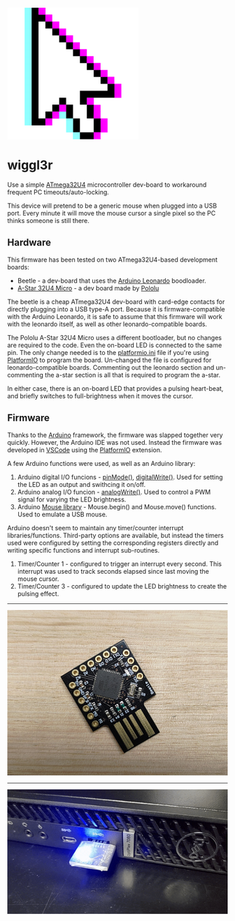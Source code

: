 
![A wiggly cursor.][image_wiggly_cursor]

# wiggl3r

Use a simple [ATmega32U4][link_web_atmega32u4] microcontroller dev-board to workaround frequent PC timeouts/auto-locking.

This device will pretend to be a generic mouse when plugged into a USB port.  Every minute it will move the mouse cursor a single pixel so the PC thinks someone is still there.

## Hardware

This firmware has been tested on two ATmega32U4-based development boards:
- Beetle - a dev-board that uses the [Arduino Leonardo][link_web_arduino_leonardo] boodloader.
- [A-Star 32U4 Micro][link_web_pololu_a_star] - a dev board made by [Pololu][link_web_pololu]

The beetle is a cheap ATmega32U4 dev-board with card-edge contacts for directly plugging into a USB type-A port.  Because it is firmware-compatible with the Arduino Leonardo, it is safe to assume that this firmware will work with the leonardo itself, as well as other leonardo-compatible boards.

The Pololu A-Star 32U4 Micro uses a different bootloader, but no changes are required to the code.  Even the on-board LED is connected to the same pin.  The only change needed is to the [platformio.ini][link_repo_platformio.ini] file if you're using [PlatformIO][link_web_platformio] to program the board.  Un-changed the file is configured for leonardo-compatible boards.  Commenting out the leonardo section and un-commenting the a-star section is all that is required to program the a-star.

In either case, there is an on-board LED that provides a pulsing heart-beat, and briefly switches to full-brightness when it moves the cursor.

## Firmware

Thanks to the [Arduino][link_web_arduino] framework, the firmware was slapped together very quickly.  However, the Arduino IDE was not used.  Instead the firmware was developed in [VSCode][link_web_vscode] using the [PlatformIO][link_web_platformio] extension.

A few Arduino functions were used, as well as an Arduino library:
1. Arduino digital I/O funcions - [pinMode()][link_web_arduino_pinmode], [digitalWrite()][link_web_arduino_digitalwrite].  Used for setting the LED as an output and swithcing it on/off.
2. Arduino analog I/O funcion - [analogWrite()][link_web_arduino_analogwrite].  Used to control a PWM signal for varying the LED brightness. 
3. Arduino [Mouse library][link_web_arduino_mouse] - Mouse.begin() and Mouse.move() functions.  Used to emulate a USB mouse.

Arduino doesn't seem to maintain any timer/counter interrupt libraries/functions.  Third-party options are available, but instead the timers used were configured by setting the corresponding registers directly and writing specific functions and interrupt sub-routines.
1. Timer/Counter 1 - configured to trigger an interrupt every second.  This interrupt was used to track seconds elapsed since last moving the mouse cursor.
2. Timer/Counter 3 - configured to update the LED brightness to create the pulsing effect.

---

![Photo of the dev board.][image_wiggl3r_photo]

---

![Animation showing the LED pulse.][image_wiggl3r_gif]

[image_wiggl3r_photo]:/data/wiggl3r.jpg
[image_wiggl3r_gif]:/data/wiggl3r.gif
[image_wiggly_cursor]:/data/wiggl3r_small.png

[link_repo_platformio.ini]:/platformio.ini
[link_web_arduino]:https://www.arduino.cc/
[link_web_arduino_analogwrite]:https://www.arduino.cc/reference/en/language/functions/analog-io/analogwrite/
[link_web_arduino_digitalwrite]:https://www.arduino.cc/reference/en/language/functions/digital-io/digitalwrite/
[link_web_arduino_leonardo]:https://docs.arduino.cc/hardware/leonardo
[link_web_arduino_mouse]:https://www.arduino.cc/reference/en/language/functions/usb/mouse/
[link_web_arduino_pinmode]:https://www.arduino.cc/reference/en/language/functions/digital-io/pinmode/
[link_web_atmega32u4]:https://www.microchip.com/en-us/product/ATmega32U4
[link_web_platformio]:https://platformio.org/
[link_web_pololu]:https://www.pololu.com/
[link_web_pololu_a_star]:https://www.pololu.com/product/3101
[link_web_vscode]:https://code.visualstudio.com/
